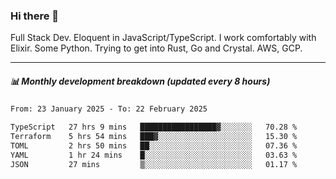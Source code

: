### Hi there 👋

Full Stack Dev. Eloquent in JavaScript/TypeScript. I work comfortably with Elixir. Some Python. Trying to get into Rust, Go and Crystal. AWS, GCP.

***

##### 📊 Monthly development breakdown (updated every 8 hours)

<!--START_SECTION:waka-->

```txt
From: 23 January 2025 - To: 22 February 2025

TypeScript   27 hrs 9 mins   █████████████████▓░░░░░░░   70.28 %
Terraform    5 hrs 54 mins   ███▓░░░░░░░░░░░░░░░░░░░░░   15.30 %
TOML         2 hrs 50 mins   ██░░░░░░░░░░░░░░░░░░░░░░░   07.36 %
YAML         1 hr 24 mins    █░░░░░░░░░░░░░░░░░░░░░░░░   03.63 %
JSON         27 mins         ▒░░░░░░░░░░░░░░░░░░░░░░░░   01.17 %
```

<!--END_SECTION:waka-->
